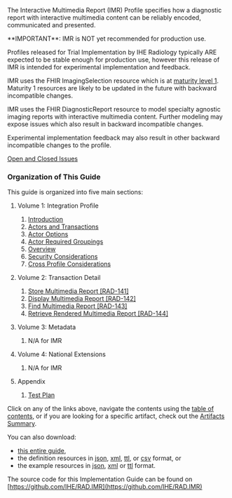 The Interactive Multimedia Report (IMR) Profile specifies how a diagnostic report with interactive multimedia content can be reliably encoded, communicated and presented.

<div markdown="1" class="stu-note">
**IMPORTANT**: IMR is NOT yet recommended for production use.

Profiles released for Trial Implementation by IHE Radiology typically ARE expected to be stable enough for  production use, however this release of IMR is intended for experimental implementation and feedback.  

IMR uses the FHIR ImagingSelection resource which is at [maturity level 1](https://www.hl7.org/fhir/versions.html). Maturity 1 resources are likely to be updated in the future with backward incompatible changes.
 
IMR uses the FHIR DiagnosticReport resource to model specialty agnostic imaging reports with interactive multimedia content. Further modeling may expose issues which also result in backward incompatible changes.
 
Experimental implementation feedback may also result in other backward incompatible changes to the profile.

[Open and Closed Issues](issues.html)

</div>


### Organization of This Guide
This guide is organized into five main sections:

1. Volume 1: Integration Profile 
   1. [Introduction](volume-1.html)
   1. [Actors and Transactions](volume-1.html#1521-imr-actors-transactions-and-content-modules)
   1. [Actor Options](volume-1.html#1522-imr-actor-options)
   1. [Actor Required Groupings](volume-1.html#1523-imr-required-actor-groupings)
   1. [Overview](volume-1.html#1524-interactive-multimedia-report-overview)
   1. [Security Considerations](volume-1.html#1525-imr-security-considerations)
   1. [Cross Profile Considerations](volume-1.html#1526-imr-cross-profile-considerations)

2. Volume 2: Transaction Detail
   1. [Store Multimedia Report [RAD-141]](RAD-141.html)
   1. [Display Multimedia Report [RAD-142]](RAD-142.html)
   1. [Find Multimedia Report [RAD-143]](RAD-143.html)
   1. [Retrieve Rendered Multimedia Report [RAD-144]](RAD-144.html)

3. Volume 3: Metadata
   1. N/A for IMR

4. Volume 4: National Extensions
    1. N/A for IMR

5. Appendix
   1. [Test Plan](testplan.html)


Click on any of the links above, navigate the contents using the [table of contents](toc.html), or
if you are looking for a specific artifact, check out the [Artifacts Summary](artifacts.html).

You can also download:

* [this entire guide](full-ig.zip),
* the definition resources in [json](definitions.json.zip), [xml](definitions.xml.zip), [ttl](definitions.ttl.zip), or [csv](csvs.zip) format, or
* the example resources in [json](examples.json.zip), [xml](examples.xml.zip) or [ttl](examples.ttl.zip) format.

The source code for this Implementation Guide can be found on [https://github.com/IHE/RAD.IMR](https://github.com/IHE/RAD.IMR)
